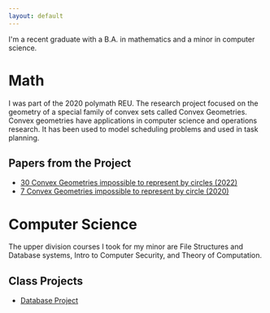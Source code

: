 ```yaml
---
layout: default
---
```


I'm a recent graduate with a B.A. in mathematics and a minor in computer science.

# Math

I was part of the 2020 polymath REU. The research project focused on the geometry of a special family of convex sets called Convex Geometries. Convex geometries have applications in computer science and operations research. It has been used to model scheduling problems and used in task planning. 

## Papers from the Project

- [30 Convex Geometries impossible to represent by circles (2022)](https://arxiv.org/abs/2206.05636)
- [7 Convex Geometries impossible to represent by circle (2020)](https://arxiv.org/abs/2008.13077)



# Computer Science
The upper division courses I took for my minor are File Structures and Database systems, Intro to Computer Security, and Theory of Computation.

## Class Projects

- [Database Project](https://github.com/michelle-olson/Databases-JoesChops)
